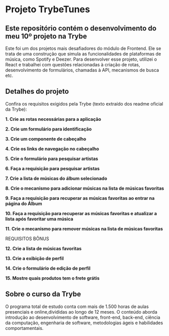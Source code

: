 # Projeto TrybeTunes
## Este repositório contém o desenvolvimento do meu 10º projeto na Trybe

Este foi um dos projetos mais desafiadores do módulo de Frontend. Ele se trata de uma construção que simula as funcionalidades de plataformas de música, como Spotify e Deezer. Para desenvolver esse projeto, utilizei o React e trabalhei com questões relacionadas à criação de rotas, desenvolvimento de formulários, chamadas à API, mecanismos de busca etc. 

## Detalhes do projeto

Confira os requisitos exigidos pela Trybe (texto extraído dos readme oficial da Trybe):

**1. Crie as rotas necessárias para a aplicação**

**2. Crie um formulário para identificação**

**3. Crie um componente de cabeçalho**

**4. Crie os links de navegação no cabeçalho**

**5. Crie o formulário para pesquisar artistas**

**6. Faça a requisição para pesquisar artistas**

**7. Crie a lista de músicas do álbum selecionado**

**8. Crie o mecanismo para adicionar músicas na lista de músicas favoritas**

**9. Faça a requisição para recuperar as músicas favoritas ao entrar na página do Álbum**

**10. Faça a requisição para recuperar as músicas favoritas e atualizar a lista após favoritar uma música**

**11. Crie o mecanismo para remover músicas na lista de músicas favoritas**

REQUISITOS BÔNUS

**12. Crie a lista de músicas favoritas**

**13. Crie a exibição de perfil**

**14. Crie o formulário de edição de perfil**

**15. Mostre quais produtos tem o frete grátis**

## Sobre o curso da Trybe
O programa total de estudo conta com mais de 1.500 horas de aulas presenciais e online,divididas ao longo de 12 meses. O conteúdo aborda introdução ao desenvolvimento de software, front-end, back-end, ciência da computação, engenharia de software, metodologias ágeis e habilidades comportamentais.
